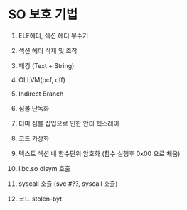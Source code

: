 # SO 보호 기법

1. ELF헤더, 섹션 헤더 부수기

2. 섹션 헤더 삭제 및 조작

3. 패킹 (Text + String)

4. OLLVM(bcf, cff)

5. Indirect Branch

6. 심볼 난독화

7. 더미 심볼 삽입으로 인한 안티 헥스레이

8. 코드 가상화

9. 텍스트 섹션 내 함수단위 암호화 (함수 실행후 0x00 으로 채움)

10. libc.so dlsym 호출

11. syscall 호출 (svc #??, syscall 호출)

12. 코드 stolen-byt
